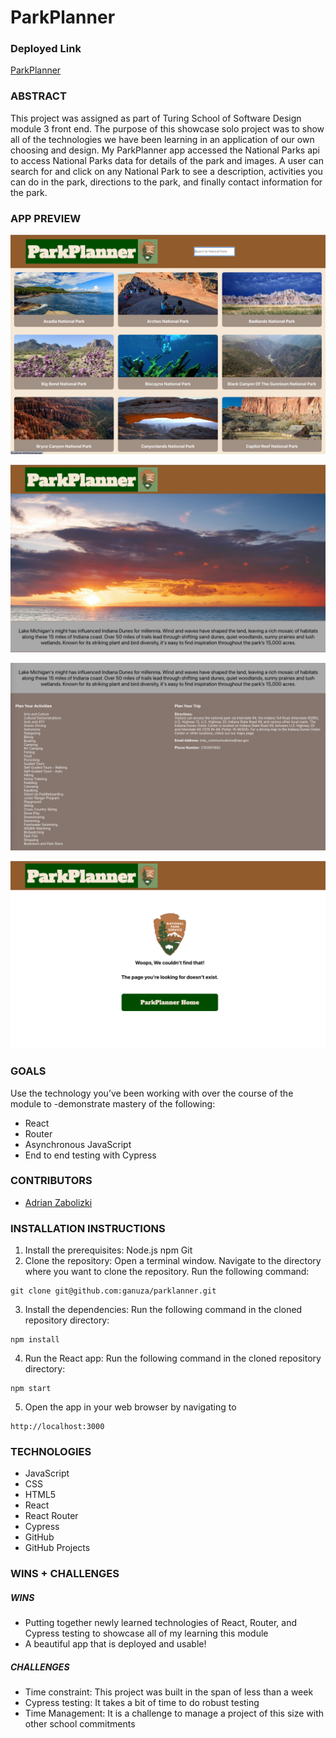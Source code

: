 # ParkPlanner

### Deployed Link
[ParkPlanner](https://parkplanner.vercel.app/)

### **ABSTRACT**
This project was assigned as part of Turing School of Software Design module 3 front end.  The purpose of this showcase solo project was to show all of the technologies we have been learning in an application of our own choosing and design. My ParkPlanner app accessed the National Parks api to access National Parks data for details of the park and images.  A user can search for and click on any National Park to see a description, activities you can do in the park, directions to the park, and finally contact information for the park.

### **APP PREVIEW**	

![Alt text](image.png)

![Alt text](image-1.png)

![Alt text](image-2.png)

![Alt text](image-3.png)

### **GOALS**

Use the technology you’ve been working with over the course of the module to -demonstrate mastery of the following:
- React
- Router
- Asynchronous JavaScript
- End to end testing with Cypress

### **CONTRIBUTORS**

- [Adrian Zabolizki](https://github.com/ganuza) 

### **INSTALLATION INSTRUCTIONS**

1. Install the prerequisites:
  Node.js
  npm
  Git
2. Clone the repository:
  Open a terminal window.
  Navigate to the directory where you want to clone the repository.
  Run the following command:
  ```
  git clone git@github.com:ganuza/parklanner.git
  ```
3. Install the dependencies:
  Run the following command in the cloned repository directory:
  ```
  npm install
  ```
4. Run the React app:
  Run the following command in the cloned repository directory:
  ```
  npm start
  ```
5. Open the app in your web browser by navigating to 
  ```
  http://localhost:3000
  ```
### **TECHNOLOGIES**
- JavaScript
- CSS
- HTML5
- React
- React Router
- Cypress
- GitHub
- GitHub Projects

### **WINS + CHALLENGES**

##### WINS
- Putting together newly learned technologies of React, Router, and Cypress testing to showcase all of my learning this module
- A beautiful app that is deployed and usable!

##### CHALLENGES
- Time constraint:  This project was built in the span of less than a week
- Cypress testing:  It takes a bit of time to do robust testing
- Time Management:  It is a challenge to manage a project of this size with other school commitments
